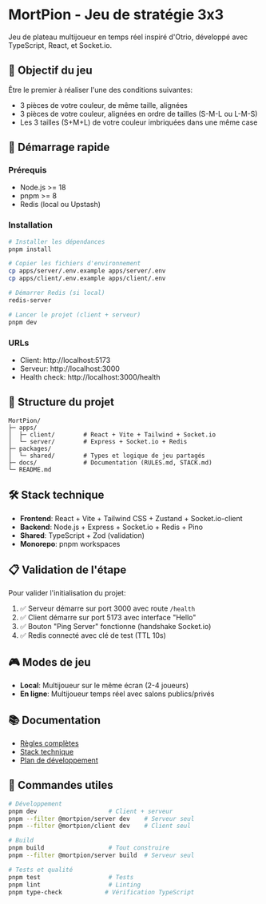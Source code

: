 # MortPion - Jeu de stratégie 3x3

Jeu de plateau multijoueur en temps réel inspiré d'Otrio, développé avec TypeScript, React, et Socket.io.

## 🎯 Objectif du jeu

Être le premier à réaliser l'une des conditions suivantes:
- 3 pièces de votre couleur, de même taille, alignées
- 3 pièces de votre couleur, alignées en ordre de tailles (S-M-L ou L-M-S)  
- Les 3 tailles (S+M+L) de votre couleur imbriquées dans une même case

## 🚀 Démarrage rapide

### Prérequis
- Node.js >= 18
- pnpm >= 8
- Redis (local ou Upstash)

### Installation
```bash
# Installer les dépendances
pnpm install

# Copier les fichiers d'environnement
cp apps/server/.env.example apps/server/.env
cp apps/client/.env.example apps/client/.env

# Démarrer Redis (si local)
redis-server

# Lancer le projet (client + serveur)
pnpm dev
```

### URLs
- Client: http://localhost:5173
- Serveur: http://localhost:3000
- Health check: http://localhost:3000/health

## 📁 Structure du projet

```
MortPion/
├─ apps/
│  ├─ client/        # React + Vite + Tailwind + Socket.io
│  └─ server/        # Express + Socket.io + Redis
├─ packages/
│  └─ shared/        # Types et logique de jeu partagés
├─ docs/             # Documentation (RULES.md, STACK.md)
└─ README.md
```

## 🛠️ Stack technique

- **Frontend**: React + Vite + Tailwind CSS + Zustand + Socket.io-client
- **Backend**: Node.js + Express + Socket.io + Redis + Pino
- **Shared**: TypeScript + Zod (validation)
- **Monorepo**: pnpm workspaces

## 📋 Validation de l'étape

Pour valider l'initialisation du projet:

1. ✅ Serveur démarre sur port 3000 avec route `/health`
2. ✅ Client démarre sur port 5173 avec interface "Hello"
3. ✅ Bouton "Ping Server" fonctionne (handshake Socket.io)
4. ✅ Redis connecté avec clé de test (TTL 10s)

## 🎮 Modes de jeu

- **Local**: Multijoueur sur le même écran (2-4 joueurs)
- **En ligne**: Multijoueur temps réel avec salons publics/privés

## 📚 Documentation

- [Règles complètes](./docs/RULES.md)
- [Stack technique](./docs/STACK.md)
- [Plan de développement](./docs/plan.md)

## 🔧 Commandes utiles

```bash
# Développement
pnpm dev                    # Client + serveur
pnpm --filter @mortpion/server dev    # Serveur seul
pnpm --filter @mortpion/client dev    # Client seul

# Build
pnpm build                  # Tout construire
pnpm --filter @mortpion/server build  # Serveur seul

# Tests et qualité
pnpm test                   # Tests
pnpm lint                   # Linting
pnpm type-check            # Vérification TypeScript
```
